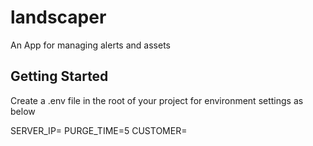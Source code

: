 # landscaper

An App for managing alerts and assets

## Getting Started

Create a .env file in the root of your project for environment settings as below

SERVER_IP=<IP address of landscaper service API>
PURGE_TIME=5
CUSTOMER=<Customer instance name>

